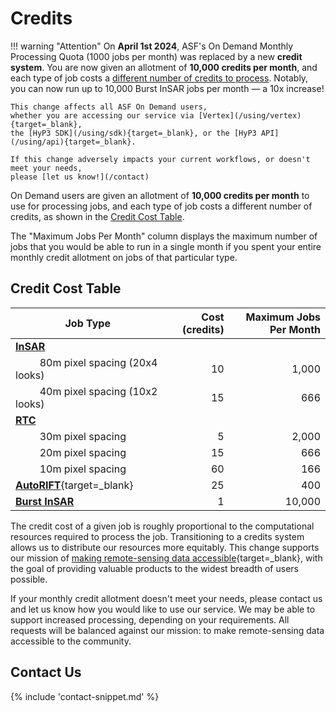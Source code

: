 # Credits

!!! warning "Attention"
    On **April 1st 2024**, ASF's On Demand Monthly Processing Quota (1000 jobs per 
    month) was replaced by a new **credit system**.
    You are now given an allotment of **10,000 credits per month**,
    and each type of job costs a [different number of credits to process](#credit-cost-table). 
    Notably, you can now run up to 10,000 Burst InSAR jobs per month — 
    a 10x increase!

    This change affects all ASF On Demand users,
    whether you are accessing our service via [Vertex](/using/vertex){target=_blank},
    the [HyP3 SDK](/using/sdk){target=_blank}, or the [HyP3 API](/using/api){target=_blank}.

    If this change adversely impacts your current workflows, or doesn't meet your needs,
    please [let us know!](/contact)

On Demand users are given an allotment of **10,000 credits per month** to use for 
processing jobs, and each type of job costs a different number of credits, as shown in the [Credit Cost Table](#credit-cost-table).

The "Maximum Jobs Per Month" column displays the maximum number of jobs that you 
would be able to run in a single month if you spent your entire monthly credit 
allotment on jobs of that particular type.

## Credit Cost Table
| Job Type                                                                        |  Cost (credits) | Maximum Jobs Per Month |
|---------------------------------------------------------------------------------|----------------:|-----------------------:|
| [**InSAR**](/guides/insar_product_guide/)                                       |                 |                        |
| &nbsp;&nbsp;&nbsp;&nbsp;&nbsp;&nbsp;&nbsp;&nbsp; 80m pixel spacing (20x4 looks) |              10 |                  1,000 |
| &nbsp;&nbsp;&nbsp;&nbsp;&nbsp;&nbsp;&nbsp;&nbsp; 40m pixel spacing (10x2 looks) |              15 |                    666 |
| [**RTC**](/guides/rtc_product_guide/)                                           |                 |                        |
| &nbsp;&nbsp;&nbsp;&nbsp;&nbsp;&nbsp;&nbsp;&nbsp; 30m pixel spacing              |               5 |                  2,000 |
| &nbsp;&nbsp;&nbsp;&nbsp;&nbsp;&nbsp;&nbsp;&nbsp; 20m pixel spacing              |              15 |                    666 |
| &nbsp;&nbsp;&nbsp;&nbsp;&nbsp;&nbsp;&nbsp;&nbsp; 10m pixel spacing              |              60 |                    166 |
| [**AutoRIFT**](https://its-live.jpl.nasa.gov/){target=_blank}                   |              25 |                    400 |
| [**Burst InSAR**](/guides/burst_insar_product_guide/)                           |               1 |                 10,000 |

The credit cost of a given job is roughly proportional to the computational resources required to process the job.
Transitioning to a credits system allows us to distribute our resources more equitably.
This change supports our mission of [making remote-sensing data accessible](https://asf.alaska.edu/about-asf/ 'asf.alaska.edu/about-asf' ){target=_blank},
with the goal of providing valuable products to the widest breadth of users possible.

If your monthly credit allotment doesn't meet your needs,
please contact us and let us know how you would like to use our service.
We may be able to support increased processing, depending on your requirements.
All requests will be balanced against our mission: to make remote-sensing data accessible to the community.

## Contact Us

{% include 'contact-snippet.md' %}
